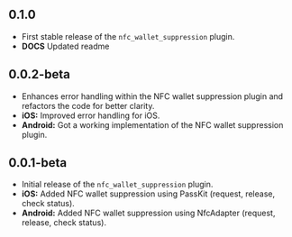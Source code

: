 ## 0.1.0

* First stable release of the `nfc_wallet_suppression` plugin.
* **DOCS** Updated readme

## 0.0.2-beta

* Enhances error handling within the NFC wallet suppression plugin and refactors the code for better
  clarity.
* **iOS:** Improved error handling for iOS.
* **Android:** Got a working implementation of the NFC wallet suppression plugin.

## 0.0.1-beta

* Initial release of the `nfc_wallet_suppression` plugin.
* **iOS:** Added NFC wallet suppression using PassKit (request, release, check status).
* **Android:** Added NFC wallet suppression using NfcAdapter (request, release, check status).